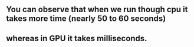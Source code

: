 
## You can observe that when we run though cpu it takes more time (nearly 50 to 60 seconds)
## whereas in GPU it takes milliseconds.
